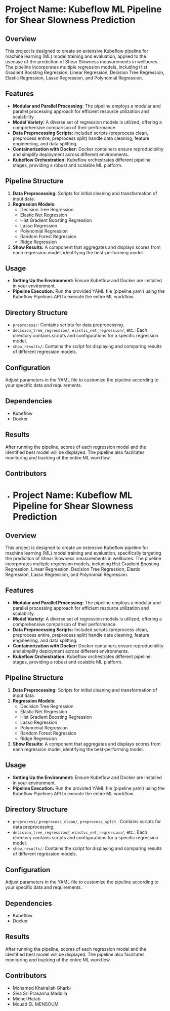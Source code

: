 # Project Name: Kubeflow ML Pipeline for Shear Slowness Prediction

## Overview
This project is designed to create an extensive Kubeflow pipeline for machine learning (ML) model training and evaluation, applied to the usecase of the prediction of Shear Slowness measurements in wellbores. The pipeline incorporates multiple regression models, including Hist Gradient Boosting Regression, Linear Regression, Decision Tree Regression, Elastic Regression, Lasso Regression, and Polynomial Regression.

## Features
- **Modular and Parallel Processing:** The pipeline employs a modular and parallel processing approach for efficient resource utilization and scalability.
- **Model Variety:** A diverse set of regression models is utilized, offering a comprehensive comparison of their performance.
- **Data Preprocessing Scripts:** Included scripts (preprocess clean, preprocess entire, preprocess split) handle data cleaning, feature engineering, and data splitting.
- **Containerization with Docker:** Docker containers ensure reproducibility and simplify deployment across different environments.
- **Kubeflow Orchestration:** Kubeflow orchestrates different pipeline stages, providing a robust and scalable ML platform.

## Pipeline Structure
1. **Data Preprocessing:** Scripts for initial cleaning and transformation of input data.
2. **Regression Models:**
   - Decision Tree Regression
   - Elastic Net Regression
   - Hist Gradient Boosting Regression
   - Lasso Regression
   - Polynomial Regression
   - Random Forest Regression
   - Ridge Regression
3. **Show Results:** A component that aggregates and displays scores from each regression model, identifying the best-performing model.

## Usage
- **Setting Up the Environment:** Ensure Kubeflow and Docker are installed in your environment.
- **Pipeline Execution:** Run the provided YAML file (pipeline.yaml) using the Kubeflow Pipelines API to execute the entire ML workflow.

## Directory Structure
- `preprocess/`: Contains scripts for data preprocessing.
- `decision_tree_regression/`, `elastic_net_regression/`, etc.: Each directory contains scripts and configurations for a specific regression model.
- `show_results/`: Contains the script for displaying and comparing results of different regression models.

## Configuration
Adjust parameters in the YAML file to customize the pipeline according to your specific data and requirements.

## Dependencies
- Kubeflow
- Docker

## Results
After running the pipeline, scores of each regression model and the identified best model will be displayed. The pipeline also facilitates monitoring and tracking of the entire ML workflow.

## Contributors
- # Project Name: Kubeflow ML Pipeline for Shear Slowness Prediction

## Overview
This project is designed to create an extensive Kubeflow pipeline for machine learning (ML) model training and evaluation, specifically targeting the prediction of Shear Slowness measurements in wellbores. The pipeline incorporates multiple regression models, including Hist Gradient Boosting Regression, Linear Regression, Decision Tree Regression, Elastic Regression, Lasso Regression, and Polynomial Regression.

## Features
- **Modular and Parallel Processing:** The pipeline employs a modular and parallel processing approach for efficient resource utilization and scalability.
- **Model Variety:** A diverse set of regression models is utilized, offering a comprehensive comparison of their performance.
- **Data Preprocessing Scripts:** Included scripts (preprocess clean, preprocess entire, preprocess split) handle data cleaning, feature engineering, and data splitting.
- **Containerization with Docker:** Docker containers ensure reproducibility and simplify deployment across different environments.
- **Kubeflow Orchestration:** Kubeflow orchestrates different pipeline stages, providing a robust and scalable ML platform.

## Pipeline Structure
1. **Data Preprocessing:** Scripts for initial cleaning and transformation of input data.
2. **Regression Models:**
   - Decision Tree Regression
   - Elastic Net Regression
   - Hist Gradient Boosting Regression
   - Lasso Regression
   - Polynomial Regression
   - Random Forest Regression
   - Ridge Regression
3. **Show Results:** A component that aggregates and displays scores from each regression model, identifying the best-performing model.

## Usage
- **Setting Up the Environment:** Ensure Kubeflow and Docker are installed in your environment.
- **Pipeline Execution:** Run the provided YAML file (pipeline.yaml) using the Kubeflow Pipelines API to execute the entire ML workflow.

## Directory Structure
- `preprocess/`,`preprocess_clean/`, `preprocess_split` : Contains scripts for data preprocessing.
- `decision_tree_regression/`, `elastic_net_regression/`, etc.: Each directory contains scripts and configurations for a specific regression model.
- `show_results/`: Contains the script for displaying and comparing results of different regression models.

## Configuration
Adjust parameters in the YAML file to customize the pipeline according to your specific data and requirements.

## Dependencies
- Kubeflow
- Docker

## Results
After running the pipeline, scores of each regression model and the identified best model will be displayed. The pipeline also facilitates monitoring and tracking of the entire ML workflow.

## Contributors
- Mohamed Khairallah Gharbi
- Siva Sri Prasanna Maddila
- Michel Hatab
- Mouad EL MENSOUM
